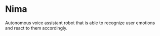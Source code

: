# Nima
Autonomous voice assistant robot that is able to recognize user emotions and react to them accordingly.
